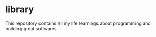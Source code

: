 # library
This repository contains all my life learnings about programming and building great softwares.
